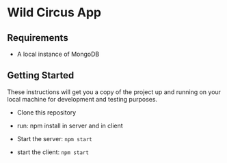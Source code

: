 # Wild Circus App

## Requirements

-   A local instance of MongoDB

## Getting Started

These instructions will get you a copy of the project up and running on your local machine for development and testing purposes.

-   Clone this repository
-   run:
    npm install in server and in client

-   Start the server:
    `npm start`

-   start the client:
    `npm start`
